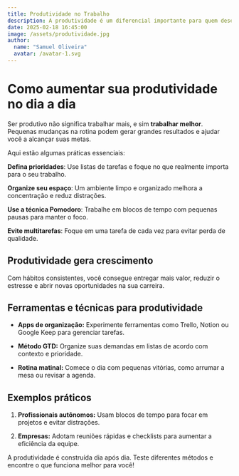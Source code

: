 ```yaml
---
title: Produtividade no Trabalho
description: A produtividade é um diferencial importante para quem deseja crescer profissionalmente. Descubra como organizar seu tempo e alcançar mais resultados.
date: 2025-02-18 16:45:00
image: /assets/produtividade.jpg
author:
  name: "Samuel Oliveira"
  avatar: /avatar-1.svg
---
```


# Como aumentar sua produtividade no dia a dia

Ser produtivo não significa trabalhar mais, e sim **trabalhar melhor**. Pequenas mudanças na rotina podem gerar grandes resultados e ajudar você a alcançar suas metas.

Aqui estão algumas práticas essenciais:

**Defina prioridades**: Use listas de tarefas e foque no que realmente importa para o seu trabalho.

**Organize seu espaço**: Um ambiente limpo e organizado melhora a concentração e reduz distrações.

**Use a técnica Pomodoro**: Trabalhe em blocos de tempo com pequenas pausas para manter o foco.

**Evite multitarefas**: Foque em uma tarefa de cada vez para evitar perda de qualidade.

## Produtividade gera crescimento

Com hábitos consistentes, você consegue entregar mais valor, reduzir o estresse e abrir novas oportunidades na sua carreira.

## Ferramentas e técnicas para produtividade

- **Apps de organização:** Experimente ferramentas como Trello, Notion ou Google Keep para gerenciar tarefas.

- **Método GTD:** Organize suas demandas em listas de acordo com contexto e prioridade.

- **Rotina matinal:** Comece o dia com pequenas vitórias, como arrumar a mesa ou revisar a agenda.

## Exemplos práticos

1. **Profissionais autônomos:** Usam blocos de tempo para focar em projetos e evitar distrações.

2. **Empresas:** Adotam reuniões rápidas e checklists para aumentar a eficiência da equipe.

A produtividade é construída dia após dia. Teste diferentes métodos e encontre o que funciona melhor para você!
